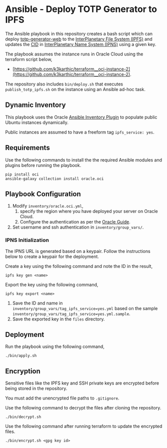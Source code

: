 # Ansible - Deploy TOTP Generator to IPFS

The Ansible playbook in this repository creates a bash script which can deploy [totp-generator-web](https://github.com/k3karthic/totp-generator-web) to the [InterPlanetary File System (IPFS)](https://ipfs.io/) and updates the [CID](https://docs.ipfs.io/concepts/content-addressing/) in [InterPlanetary Name System (IPNS)](https://docs.ipfs.io/concepts/ipns/) using a given key.

The playbook assumes the instance runs in Oracle Cloud using the terraform script below,
* [https://github.com/k3karthic/terraform__oci-instance-2](https://github.com/k3karthic/terraform__oci-instance-2).

The repository also includes `bin/deploy.sh` that executes `publish_totp_ipfs.sh` on the instance using an Ansible ad-hoc task.

## Dynamic Inventory

This playbook uses the Oracle [Ansible Inventory Plugin](https://docs.oracle.com/en-us/iaas/Content/API/SDKDocs/ansibleinventoryintro.htm) to populate public Ubuntu instances dynamically.

Public instances are assumed to have a freeform tag `ipfs_service: yes`.

## Requirements

Use the following commands to install the the required Ansible modules and plugins before running the playbook.
```
pip install oci
ansible-galaxy collection install oracle.oci
```

## Playbook Configuration

1. Modify `inventory/oracle.oci.yml`,
    1. specify the region where you have deployed your server on Oracle Cloud.
    1. Configure the authentication as per the [Oracle Guide](https://docs.oracle.com/en-us/iaas/Content/API/Concepts/sdkconfig.htm#SDK_and_CLI_Configuration_File).
1. Set username and ssh authentication in `inventory/group_vars/`.

### IPNS Initialization

The IPNS URL is generated based on a keypair. Follow the instructions below to create a keypair for the deployment.

Create a key using the following command and note the ID in the result,
```
ipfs key gen <name>
```

Export the key using the following command,
```
ipfs key export <name>
```

1. Save the ID and name in `inventory/group_vars/tag_ipfs_service=yes.yml` based on the sample `inventory/group_vars/tag_ipfs_service=yes.yml.sample`.
1. Save the exported key in the `files` directory.

## Deployment

Run the playbook using the following command,
```
./bin/apply.sh
```

## Encryption

Sensitive files like the IPFS key and SSH private keys are encrypted before being stored in the repository.

You must add the unencrypted file paths to `.gitignore`.

Use the following command to decrypt the files after cloning the repository.

```
./bin/decrypt.sh
```

Use the following command after running terraform to update the encrypted files.

```
./bin/encrypt.sh <gpg key id>
```
